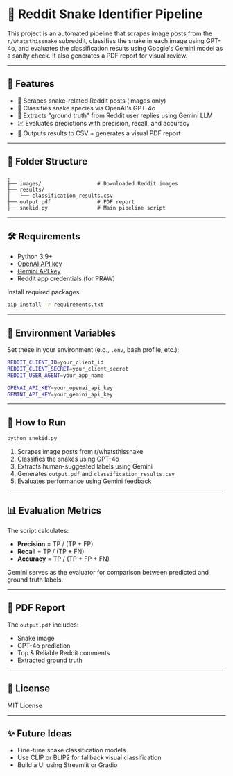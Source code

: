 # 🐍 Reddit Snake Identifier Pipeline

This project is an automated pipeline that scrapes image posts from the `r/whatsthissnake` subreddit, classifies the snake in each image using GPT-4o, and evaluates the classification results using Google's Gemini model as a sanity check. It also generates a PDF report for visual review.

---

## 🔧 Features

- 🔎 Scrapes snake-related Reddit posts (images only)
- 🧠 Classifies snake species via OpenAI's GPT-4o
- 📜 Extracts "ground truth" from Reddit user replies using Gemini LLM
- 📈 Evaluates predictions with precision, recall, and accuracy
- 📂 Outputs results to CSV + generates a visual PDF report

---

## 📁 Folder Structure

```
.
├── images/                  # Downloaded Reddit images
├── results/
│   └── classification_results.csv
├── output.pdf               # PDF report
├── snekid.py                # Main pipeline script
```

---

## 🛠️ Requirements

- Python 3.9+
- [OpenAI API key](https://platform.openai.com/account/api-keys)
- [Gemini API key](https://makersuite.google.com/app)
- Reddit app credentials (for PRAW)

Install required packages:

```bash
pip install -r requirements.txt
```

---

## 🔑 Environment Variables

Set these in your environment (e.g., `.env`, bash profile, etc.):


```bash
REDDIT_CLIENT_ID=your_client_id
REDDIT_CLIENT_SECRET=your_client_secret
REDDIT_USER_AGENT=your_app_name

OPENAI_API_KEY=your_openai_api_key
GEMINI_API_KEY=your_gemini_api_key
```

---

## 🚀 How to Run

```bash
python snekid.py
```

1. Scrapes image posts from r/whatsthissnake
2. Classifies the snakes using GPT-4o
3. Extracts human-suggested labels using Gemini
4. Generates `output.pdf` and `classification_results.csv`
5. Evaluates performance using Gemini feedback

---

## 📊 Evaluation Metrics

The script calculates:
- **Precision** = TP / (TP + FP)
- **Recall** = TP / (TP + FN)
- **Accuracy** = TP / (TP + FP + FN)

Gemini serves as the evaluator for comparison between predicted and ground truth labels.

---

## 📸 PDF Report

The `output.pdf` includes:
- Snake image
- GPT-4o prediction
- Top & Reliable Reddit comments
- Extracted ground truth

---

## 📄 License

MIT License

---

## ✨ Future Ideas

- Fine-tune snake classification models
- Use CLIP or BLIP2 for fallback visual classification
- Build a UI using Streamlit or Gradio
